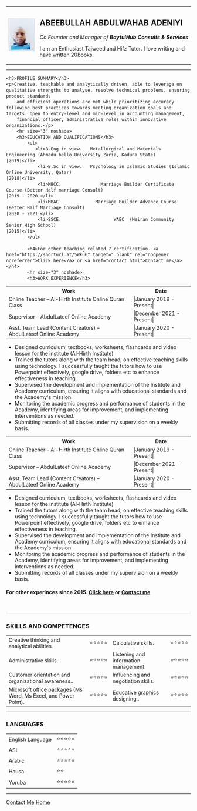 <!DOCTYPE html>
<html lang="en">
<head>
    <meta charset="UTF-8">
    <meta name="viewport" content="width=device-width, initial-scale=1.0">
    <title>Abeebullah</title>
</head>
<body>
    <table cellspacing="20px">
        <tr>
            <td> <img src="Image/My Pasport.jpg" alt="" width="110px"></td>
            <td><h2>ABEEBULLAH ABDULWAHAB ADENIYI</h2>
                <p><I>Co Founder and Manager of <strong>BaytulHub Consults & Services</strong></I></p>
                <p>I am an Enthusiast Tajweed and Hifz Tutor. I love writing and have written 20books.</p></td>
        </tr>
    </table>
    <hr size="3" noshade>

    <h3>PROFILE SUMMARY</h3>
    <p>Creative, teachable and analytically driven, able to leverage on qualitative strengths to analyse, resolve technical problems, ensuring product standards 
        and efficient operations are met while prioritizing accuracy following best practices towards meeting organization goals and targets. Open to entry-level and mid-level in accounting management, 
        financial officer, administrative roles within innovative organizations.</p>
        <hr size="3" noshade>
        <h3>EDUCATION AND QUALIFICATIONS</h3>
            <ul>
               <li>B.Eng in view.   Metallurgical and Materials Engineering (Ahmadu bello University Zaria, Kaduna State)         |2019|</li> 
                <li>B.Sc in view.   Psychology in Islamic Studies (Islamic Online University, Qatar)                                                              |2018|</li>
                <li>MBCC.               Marriage Builder Certificate Course (Better Half marriage Consult)                                          |2019 - 2020|</li>
                <li>MBAC.             Marriage Builder Advance Course (Better Half Marriage Consult)                                                |2020 - 2021|</li>
                <li>SSCE.                    WAEC  (Meiran Community Senior High School)                                                                                              |2015|</li>
            </ul>

            <h4>For other teaching related 7 certification. <a href="https://shorturl.at/5Wku6" target="_blank" rel="noopener noreferrer">Click here</a> or <a href="contact.html">Contact me</a></h4>
            <hr size="3" noshade>
            <h3>WORK EXPERIENCE</h3>

<table cellspacing="20px">
        <tr>
            <th>Work</th>
            <th>Date</th>
        </tr>
        <tr>
            <td>Online Teacher – Al-Hirth Institute Online Quran Class</td>
            <td> |January 2019 - Present|</td>
        </tr>
        <tr>
            <td>Supervisor – AbdulLateef Online Academy</td>
            <td> |December 2021 - Present|</td>
        </tr>
        <tr>
            <td>Asst. Team Lead (Content Creators)  – AbdulLateef Online Academy </td>
            <td>  |January 2020 - Present|</td>
        </tr>

</table>
<ul>
    <li>Designed curriculum, textbooks, worksheets, flashcards and video lesson for the institute (Al-Hirth Institute)</li>
      <li>  Trained the tutors along with the team head, on effective teaching skills using technology. I successfully taught the tutors how to use Powerpoint effectively, google drive, folders etc to enhance effectiveness in teaching.</li>
        <li>Supervised the development and implementation of the Institute and Academy curriculum, ensuring it aligns with educational standards and the Academy's mission.</li>
       <li> Monitoring the academic progress and performance of students in the Academy, identifying areas for improvement, and implementing interventions as needed.</li>
        <li>Submitting records of all classes under my supervision on a weekly basis.</li>
</ul>

<table cellspacing="30px">
        <tr>
            <th>Work</th>
            <th>Date</th>
        </tr>
        <tr>
            <td>Online Teacher – Al-Hirth Institute Online Quran Class</td>
            <td> |January 2019 - Present|</td>
        </tr>
        <tr>
            <td>Supervisor – AbdulLateef Online Academy</td>
            <td> |December 2021 - Present|</td>
        </tr>
        <tr>
            <td>Asst. Team Lead (Content Creators)  – AbdulLateef Online Academy </td>
            <td>  |January 2020 - Present|</td>
        </tr>

</table>
<ul>
    <li>Designed curriculum, textbooks, worksheets, flashcards and video lesson for the institute (Al-Hirth Institute)</li>
      <li>  Trained the tutors along with the team head, on effective teaching skills using technology. I successfully taught the tutors how to use Powerpoint effectively, google drive, folders etc to enhance effectiveness in teaching.</li>
        <li>Supervised the development and implementation of the Institute and Academy curriculum, ensuring it aligns with educational standards and the Academy's mission.</li>
       <li> Monitoring the academic progress and performance of students in the Academy, identifying areas for improvement, and implementing interventions as needed.</li>
        <li>Submitting records of all classes under my supervision on a weekly basis.</li>
</ul>

<h4>For other experinces since 2015. <a href="https://shorturl.at/5Wku6" target="_blank" rel="noopener noreferrer">Click here</a> or <a href="contact.html">Contact me</a></h4>
<br>
<hr size="3" noshade>
<h3>SKILLS AND COMPETENCES</h3>

<table cellspacing="20px">
    <tr>
        <td>Creative thinking and analytical abilities.</td>
        <td>⭐⭐⭐⭐⭐</td>
        <td>Calculative skills.</td>
        <td>⭐⭐⭐⭐⭐</td>
    </tr>
    <tr>
        <td>Administrative skills.</td>
        <td>⭐⭐⭐⭐⭐</td>
        <td>Listening and information management</td>
        <td>⭐⭐⭐⭐⭐</td>
    </tr>
    <tr>
        <td>Customer orientation and organizational awareness..</td>
        <td>⭐⭐⭐⭐⭐</td>
        <td>Influencing and negotiation skills.</td>
        <td>⭐⭐⭐⭐⭐</td>
    </tr>
    <tr>
        <td>Microsoft office packages (Ms Word, Ms Excel, and Power Point).</td>
        <td>⭐⭐⭐⭐⭐</td>
        <td>Educative graphics designing..</td>
        <td>⭐⭐⭐⭐⭐</td>
    </tr>
</table>
<hr size="3" noshade>
<h3>LANGUAGES</h3>
<table cellspacing="20px">
    <tr>
        <td>English Language</td>
        <td>⭐⭐⭐⭐⭐</td>
    </tr>
    <tr>
        <td>ASL</td>
        <td>⭐⭐⭐⭐⭐</td>
    </tr>
    <tr>
        <td>Arabic</td>
        <td>⭐⭐⭐⭐⭐</td>
    </tr>
    <tr>
        <td>Hausa</td>
        <td>⭐⭐</td>
    </tr>
    <tr>
        <td>Yoruba</td>
        <td>⭐⭐⭐⭐⭐</td>
    </tr>
</table>
<hr size="3" noshade>
<footer>
<a href="contact.html">Contact Me</a>  <a href="index.html">Home</a>
</footer>
</body>
</html>
